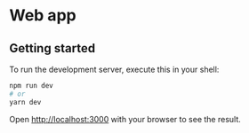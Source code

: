 # Web app

## Getting started
To run the development server, execute this in your shell:
```bash
npm run dev
# or
yarn dev
```

Open [http://localhost:3000](http://localhost:3000) with your browser to see the result.

